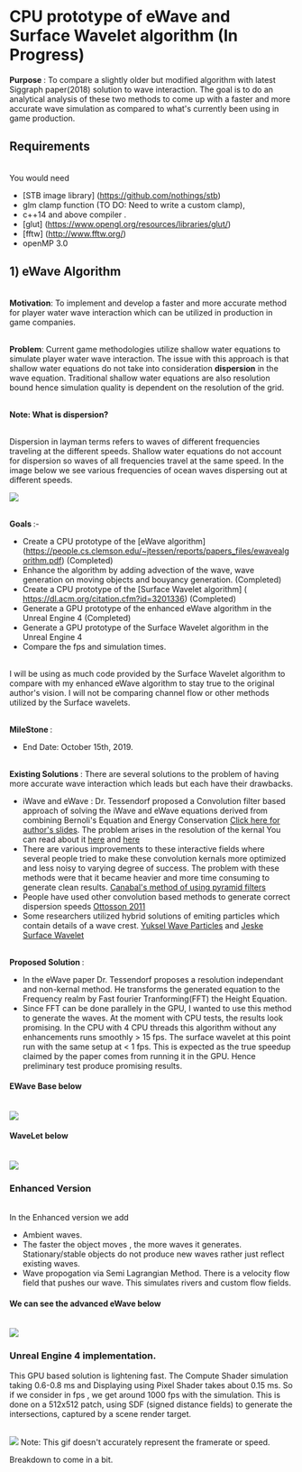 # CPU prototype of eWave and Surface Wavelet algorithm (In Progress)

<b> Purpose </b>: To compare a slightly older but modified algorithm with latest Siggraph paper(2018) solution to wave interaction. The goal is to do an analytical analysis of these two methods to come up with a faster and more accurate wave simulation as compared to what's currently been using in game production.  

## Requirements 

 <br> You would need
 - [STB image library] (https://github.com/nothings/stb)
 - glm clamp function (TO DO: Need to write a custom clamp),
 - c++14 and above compiler . 
 - [glut] (https://www.opengl.org/resources/libraries/glut/)
 - [fftw] (http://www.fftw.org/)
 - openMP 3.0
 
## 1) eWave Algorithm

<br> <b>Motivation</b>: To implement and develop a faster and more accurate method for player water wave interaction which can be utilized in production in game companies.

<br> <b>Problem</b>: Current game methodologies utilize shallow water equations to simulate player water wave interaction. The issue with this approach is that shallow water equations do not take into consideration <b>dispersion</b> in the wave equation. Traditional shallow water equations are also resolution bound hence simulation quality is dependent on the resolution of the grid.

<br> <b>Note: What is dispersion?</b>

<br>      Dispersion in layman terms refers to waves of different frequencies traveling at the different speeds. Shallow water equations do not account for dispersion so waves of all frequencies travel at the same speed. In the image below we see various frequencies of ocean waves dispersing out at different speeds.

<img src = "https://static1.squarespace.com/static/55e90d44e4b058298a90d924/t/57b579b6579fb32ee5dd1739/1512984863589/Waves-Formattion?format=1000w">

<br> <b>Goals </b>:-
 - Create a CPU prototype of the [eWave algorithm] (https://people.cs.clemson.edu/~jtessen/reports/papers_files/ewavealgorithm.pdf) (Completed)
 - Enhance the algorithm by adding advection of the wave, wave generation on moving objects and bouyancy generation. (Completed)
 - Create a CPU prototype of the [Surface Wavelet algorithm] ( https://dl.acm.org/citation.cfm?id=3201336) (Completed)
 - Generate a GPU prototype of the enhanced eWave algorithm in the Unreal Engine 4 (Completed)
 - Generate a GPU prototype of the Surface Wavelet algorithm in the Unreal Engine 4 
 - Compare the fps and simulation times.

<br> I will be using as much code provided by the Surface Wavelet algorithm to compare with my enhanced eWave algorithm to stay true to the original author's vision. I will not be comparing channel flow or other methods utilized by the Surface wavelets.

<br> <b> MileStone </b>:
  - End Date: October 15th, 2019.
 
<br><b>Existing Solutions </b>:
 There are several solutions to the problem of having more accurate wave interaction which leads but each have their drawbacks.
 - iWave and eWave : Dr. Tessendorf proposed a Convolution filter based approach of solving the iWave and eWave equations derived from combining Bernoli's Equation and Energy Conservation [Click here for author's slides](https://people.cs.clemson.edu/~jtessen/reports/papers_files/course_slides2002.pdf). The problem arises in the resolution of the kernal   You can read about it [here](https://people.cs.clemson.edu/~jtessen/reports/papers_files/SimInterSurfWaves.pdf "iWave") and [here](https://people.cs.clemson.edu/~jtessen/reports/papers_files/ewavealgorithm.pdf "eWave")  
 - There are various improvements to these interactive fields where several people tried to make these convolution kernals more optimized and less noisy to varying degree of success. The problem with these methods were that it became heavier and more time consuming to generate clean results. [Canabal's method of using pyramid filters ](https://dl.acm.org/citation.cfm?id=2982415)
 - People have used other convolution based methods to generate correct dispersion speeds [Ottosson 2011](https://www.nada.kth.se/utbildning/grukth/exjobb/rapportlistor/2011/rapporter11/ottosson_bjorn_11105.pdf)
 - Some researchers utilized hybrid solutions of emiting particles which contain details of a wave crest. [Yuksel Wave Particles](https://www.youtube.com/watch?v=qR09XP-S8wM) and [Jeske Surface Wavelet](https://www.youtube.com/watch?v=6I6BV0-BVxI)   
 
 
<br> <b> Proposed Solution </b>:
 - In the eWave paper Dr. Tessendorf proposes a resolution independant and non-kernal method. He transforms the generated equation to the Frequency realm by Fast fourier Tranforming(FFT) the Height Equation. 
 - Since FFT can be done parallely in the GPU, I wanted to use this method to generate the waves. At the moment with CPU tests, the results look promising. In the CPU with 4 CPU threads this algorithm without any enhancements runs smoothly > 15 fps. The surface wavelet at this point run with the same setup at  < 1 fps. This is expected as the true speedup claimed by the paper comes from running it in the GPU. Hence preliminary test produce promising results.
 
 
 #### EWave Base below
 
 <br><img src = "SG_eWave_Base.gif">
 
 #### WaveLet below
 
 <br><img src = "SG_Wavelet.gif">
 
 ### Enhanced Version
 <br> In the Enhanced version we add
  - Ambient waves. 
  - The faster the object moves , the more waves it generates. Stationary/stable objects do not produce new waves rather just reflect existing waves.
  - Wave propogation via Semi Lagrangian Method. There is a velocity flow field that pushes our wave. This simulates rivers and custom flow fields.
  
  #### We can see the advanced eWave below
  
  <br> <img src = "SG_eWaveEnhanced.gif">
  
  ### Unreal Engine 4 implementation.
  
  This GPU based solution is lightening fast. The Compute Shader simulation taking 0.6-0.8 ms and Displaying using Pixel Shader takes about 0.15 ms. So if we consider in fps , we get around 1000 fps with the simulation. This is done on a 512x512 patch, using SDF (signed distance fields) to generate the intersections, captured by a scene render target.
  
  
  <br><img src= "EWaveExample2.gif">
  Note: This gif doesn't accurately represent the framerate or speed.
  
  Breakdown to come in a bit. 
